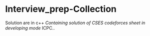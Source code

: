 # Interview_prep-Collection
Solution are in c++
*Containing solution of CSES codeforces sheet in developing mode*
ICPC..
